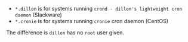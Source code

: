 
 + `*.dillon` is for systems running `crond - dillon's lightweight cron daemon`
   (Slackware)
 + `*.cronie` is for systems running `cronie` cron daemon (CentOS)


The difference is `dillon` has no `root` user given.
